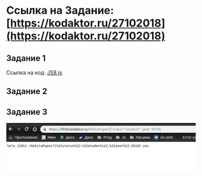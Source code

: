 # Ссылка на Задание: [https://kodaktor.ru/27102018](https://kodaktor.ru/27102018)

## Задание 1
Ссылка на код: [JS8.js](JS8.js)

## Задание 2

## Задание 3

![](images/scr.png)
